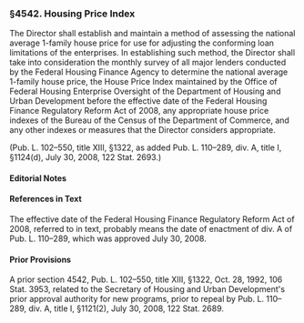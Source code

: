### §4542. Housing Price Index ###

The Director shall establish and maintain a method of assessing the national average 1-family house price for use for adjusting the conforming loan limitations of the enterprises. In establishing such method, the Director shall take into consideration the monthly survey of all major lenders conducted by the Federal Housing Finance Agency to determine the national average 1-family house price, the House Price Index maintained by the Office of Federal Housing Enterprise Oversight of the Department of Housing and Urban Development before the effective date of the Federal Housing Finance Regulatory Reform Act of 2008, any appropriate house price indexes of the Bureau of the Census of the Department of Commerce, and any other indexes or measures that the Director considers appropriate.

(Pub. L. 102–550, title XIII, §1322, as added Pub. L. 110–289, div. A, title I, §1124(d), July 30, 2008, 122 Stat. 2693.)

#### **Editorial Notes** ####

#### References in Text ####

The effective date of the Federal Housing Finance Regulatory Reform Act of 2008, referred to in text, probably means the date of enactment of div. A of Pub. L. 110–289, which was approved July 30, 2008.

#### Prior Provisions ####

A prior section 4542, Pub. L. 102–550, title XIII, §1322, Oct. 28, 1992, 106 Stat. 3953, related to the Secretary of Housing and Urban Development's prior approval authority for new programs, prior to repeal by Pub. L. 110–289, div. A, title I, §1121(2), July 30, 2008, 122 Stat. 2689.